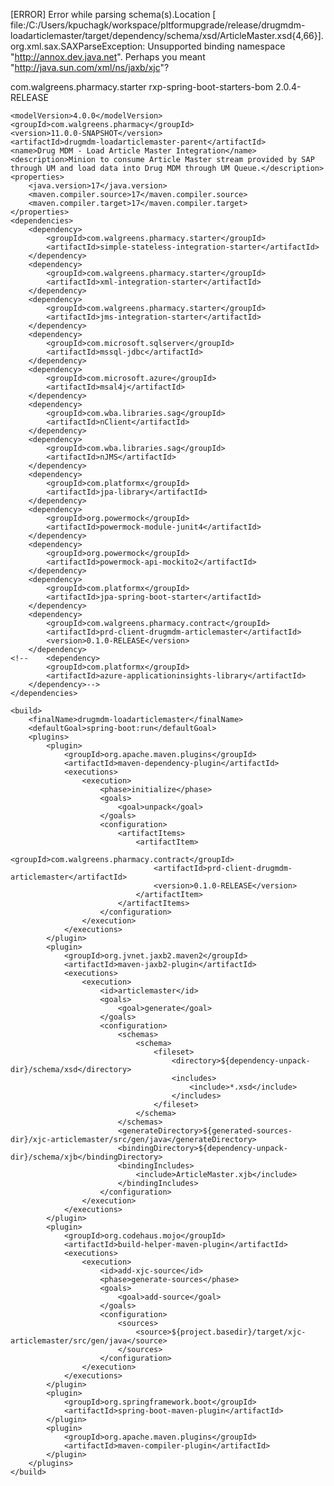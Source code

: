 

[ERROR] Error while parsing schema(s).Location [ file:/C:/Users/kpuchagk/workspace/pltformupgrade/release/drugmdm-loadarticlemaster/target/dependency/schema/xsd/ArticleMaster.xsd{4,66}].
org.xml.sax.SAXParseException: Unsupported binding namespace "http://annox.dev.java.net". Perhaps you meant "http://java.sun.com/xml/ns/jaxb/xjc"?


<?xml version="1.0" encoding="UTF-8"?>
<project xmlns="http://maven.apache.org/POM/4.0.0" xmlns:xsi="http://www.w3.org/2001/XMLSchema-instance" xsi:schemaLocation="http://maven.apache.org/POM/4.0.0 http://maven.apache.org/xsd/maven-4.0.0.xsd">
	<parent>
		<groupId>com.walgreens.pharmacy.starter</groupId>
		<artifactId>rxp-spring-boot-starters-bom</artifactId>
		<version>2.0.4-RELEASE</version>
	</parent>

	<modelVersion>4.0.0</modelVersion>
	<groupId>com.walgreens.pharmacy</groupId>
	<version>11.0.0-SNAPSHOT</version>
	<artifactId>drugmdm-loadarticlemaster-parent</artifactId>
	<name>Drug MDM - Load Article Master Integration</name>
	<description>Minion to consume Article Master stream provided by SAP through UM and load data into Drug MDM through UM Queue.</description>
	<properties>
		<java.version>17</java.version>
		<maven.compiler.source>17</maven.compiler.source>
		<maven.compiler.target>17</maven.compiler.target>
	</properties>
	<dependencies>
		<dependency>
			<groupId>com.walgreens.pharmacy.starter</groupId>
			<artifactId>simple-stateless-integration-starter</artifactId>
		</dependency>
		<dependency>
			<groupId>com.walgreens.pharmacy.starter</groupId>
			<artifactId>xml-integration-starter</artifactId>
		</dependency>
		<dependency>
			<groupId>com.walgreens.pharmacy.starter</groupId>
			<artifactId>jms-integration-starter</artifactId>
		</dependency>
		<dependency>
			<groupId>com.microsoft.sqlserver</groupId>
			<artifactId>mssql-jdbc</artifactId>
		</dependency>
		<dependency>
			<groupId>com.microsoft.azure</groupId>
			<artifactId>msal4j</artifactId>
		</dependency>
		<dependency>
			<groupId>com.wba.libraries.sag</groupId>
			<artifactId>nClient</artifactId>
		</dependency>
		<dependency>
			<groupId>com.wba.libraries.sag</groupId>
			<artifactId>nJMS</artifactId>
		</dependency>
		<dependency>
			<groupId>com.platformx</groupId>
			<artifactId>jpa-library</artifactId>
		</dependency>
		<dependency>
			<groupId>org.powermock</groupId>
			<artifactId>powermock-module-junit4</artifactId>
		</dependency>
		<dependency>
			<groupId>org.powermock</groupId>
			<artifactId>powermock-api-mockito2</artifactId>
		</dependency>
		<dependency>
			<groupId>com.platformx</groupId>
			<artifactId>jpa-spring-boot-starter</artifactId>
		</dependency>
		<dependency>
			<groupId>com.walgreens.pharmacy.contract</groupId>
			<artifactId>prd-client-drugmdm-articlemaster</artifactId>
			<version>0.1.0-RELEASE</version>
		</dependency>
	<!--	<dependency>
			<groupId>com.platformx</groupId>
			<artifactId>azure-applicationinsights-library</artifactId>
		</dependency>-->
	</dependencies>
	
	<build>
		<finalName>drugmdm-loadarticlemaster</finalName>
		<defaultGoal>spring-boot:run</defaultGoal>
		<plugins>
			<plugin>
				<groupId>org.apache.maven.plugins</groupId>
				<artifactId>maven-dependency-plugin</artifactId>
				<executions>
					<execution>
						<phase>initialize</phase>
						<goals>
							<goal>unpack</goal>
						</goals>
						<configuration>
							<artifactItems>
								<artifactItem>
									<groupId>com.walgreens.pharmacy.contract</groupId>
									<artifactId>prd-client-drugmdm-articlemaster</artifactId>
									<version>0.1.0-RELEASE</version>
								</artifactItem>
							</artifactItems>
						</configuration>
					</execution>
				</executions>
			</plugin>
			<plugin>
				<groupId>org.jvnet.jaxb2.maven2</groupId>
				<artifactId>maven-jaxb2-plugin</artifactId>
				<executions>
					<execution>
						<id>articlemaster</id>
						<goals>
							<goal>generate</goal>
						</goals>
						<configuration>
							<schemas>
								<schema>
									<fileset>
										<directory>${dependency-unpack-dir}/schema/xsd</directory>
										<includes>
											<include>*.xsd</include>
										</includes>
									</fileset>
								</schema>
							</schemas>
							<generateDirectory>${generated-sources-dir}/xjc-articlemaster/src/gen/java</generateDirectory>
							<bindingDirectory>${dependency-unpack-dir}/schema/xjb</bindingDirectory>
							<bindingIncludes>
								<include>ArticleMaster.xjb</include>
							</bindingIncludes>
						</configuration>
					</execution>
				</executions>
			</plugin>
			<plugin>
				<groupId>org.codehaus.mojo</groupId>
				<artifactId>build-helper-maven-plugin</artifactId>
				<executions>
					<execution>
						<id>add-xjc-source</id>
						<phase>generate-sources</phase>
						<goals>
							<goal>add-source</goal>
						</goals>
						<configuration>
							<sources>
								<source>${project.basedir}/target/xjc-articlemaster/src/gen/java</source>
							</sources>
						</configuration>
					</execution>
				</executions>
			</plugin>
			<plugin>
				<groupId>org.springframework.boot</groupId>
				<artifactId>spring-boot-maven-plugin</artifactId>
			</plugin>
			<plugin>
				<groupId>org.apache.maven.plugins</groupId>
				<artifactId>maven-compiler-plugin</artifactId>
			</plugin>
		</plugins>
	</build>
</project>
